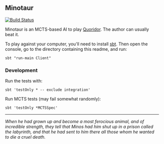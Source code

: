 ## Minotaur

[![Build Status](https://travis-ci.org/tasuk/minotaur.png?branch=master)](https://travis-ci.org/tasuk/minotaur)

Minotaur is an MCTS-based AI to play [Quoridor]. The author can usually beat it.

To play against your computer, you'll need to install [sbt]. Then open the
console, go to the directory containing this readme, and run:

    sbt "run-main Client"

### Development

Run the tests with:

    sbt 'testOnly * -- exclude integration'

Run MCTS tests (may fail somewhat randomly):

    sbt 'testOnly *MCTSSpec'

---

_When he had grown up and become a most ferocious animal, and of incredible
strength, they tell that Minos had him shut up in a prison called the
labyrinth, and that he had sent to him there all those whom he wanted to die a
cruel death._

[Quoridor]: https://en.wikipedia.org/wiki/Quoridor
[sbt]: http://www.scala-sbt.org/
